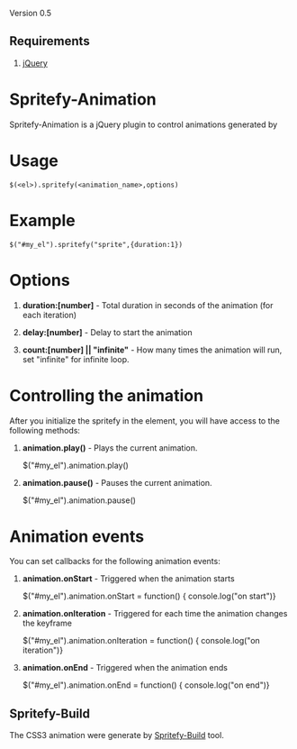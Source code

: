 Version 0.5

## Requirements

1. [jQuery]

[jQuery]: http://docs.jquery.com/Downloading_jQuery "jQuery"

# Spritefy-Animation

Spritefy-Animation is a jQuery plugin to control animations generated by 

[Spritefy-Build]: https://github.com/giuliandrimba/spritefy-build "Spritefy-Build"

# Usage

	$(<el>).spritefy(<animation_name>,options)

# Example

	$("#my_el").spritefy("sprite",{duration:1})

# Options

1. **duration:[number]** - Total duration in seconds of the animation (for each iteration)

2. **delay:[number]** - Delay to start the animation

3. **count:[number] || "infinite"** - How many times the animation will run, set "infinite" for infinite loop.

# Controlling the animation

After you initialize the spritefy in the element, you will have access to the following methods:

1. **animation.play()** - Plays the current animation.

	$("#my_el").animation.play()

2. **animation.pause()** - Pauses the current animation.

	$("#my_el").animation.pause()

# Animation events

You can set callbacks for the following animation events:

1. **animation.onStart** - Triggered when the animation starts

	$("#my_el").animation.onStart = function() { console.log("on start")}

2. **animation.onIteration** - Triggered for each time the animation changes the keyframe

	$("#my_el").animation.onIteration = function() { console.log("on iteration")}

3. **animation.onEnd** - Triggered when the animation ends

	$("#my_el").animation.onEnd = function() { console.log("on end")}


## Spritefy-Build

The CSS3 animation were generate by [Spritefy-Build] tool.

[Spritefy-Build]: https://github.com/giuliandrimba/spritefy-build "Spritefy-Build"